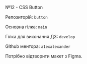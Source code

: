 №12 - CSS Button

Репозиторій:  `button` 

Основна гілка: `main`

Гілка для виконання ДЗ: `develop`

Github ментора: `a1exalexander`



Потрібно відтворити макет з Figma.


